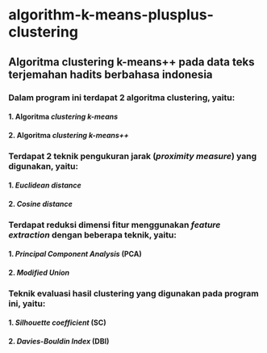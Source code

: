 # algorithm-k-means-plusplus-clustering

## Algoritma clustering k-means++ pada data teks terjemahan hadits berbahasa indonesia

### Dalam program ini terdapat 2 algoritma clustering, yaitu:
#### 1. Algoritma _clustering k-means_
#### 2. Algoritma _clustering k-means++_ 

### Terdapat 2 teknik pengukuran jarak (_proximity measure_) yang digunakan, yaitu:
#### 1. _Euclidean distance_
#### 2. _Cosine distance_

### Terdapat reduksi dimensi fitur menggunakan _feature extraction_ dengan beberapa teknik, yaitu:
#### 1. _Principal Component Analysis_ (PCA)
#### 2. _Modified Union_

### Teknik evaluasi hasil clustering yang digunakan pada program ini, yaitu:
#### 1. _Silhouette coefficient_ (SC)
#### 2. _Davies-Bouldin Index_ (DBI)
